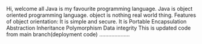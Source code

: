 Hi, welcome all
Java is my favourite programming language.
Java is object oriented programming language.
object is nothing real world thing.
Features of object orientation:
It is simple and secure.
It is Portable
Encapsulation
Abstraction
Inheritance
Polymorphism
Data integrity
This is updated code from main branch(deployment code)
....................

